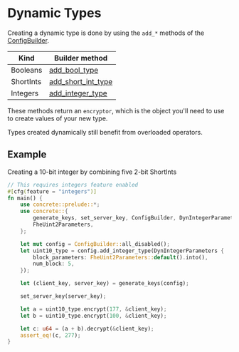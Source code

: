# Dynamic Types

Creating a dynamic type is done by using the `add_*` methods of the [ConfigBuilder](https://zama.ai).

| Kind      | Builder method                           |
| --------- | ---------------------------------------- |
| Booleans  | [add\_bool\_type](https://zama.ai)       |
| ShortInts | [add\_short\_int\_type](https://zama.ai) |
| Integers  | [add\_integer\_type](https://zama.ai)    |

These methods return an `encryptor`, which is the object you'll need to use to create values of your new type.

Types created dynamically still benefit from overloaded operators.

## Example

Creating a 10-bit integer by combining five 2-bit ShortInts

```rust
// This requires integers feature enabled
#[cfg(feature = "integers")]
fn main() {
    use concrete::prelude::*;
    use concrete::{
        generate_keys, set_server_key, ConfigBuilder, DynIntegerParameters,
        FheUint2Parameters,
    };

    let mut config = ConfigBuilder::all_disabled();
    let uint10_type = config.add_integer_type(DynIntegerParameters {
        block_parameters: FheUint2Parameters::default().into(),
        num_block: 5,
    });

    let (client_key, server_key) = generate_keys(config);

    set_server_key(server_key);

    let a = uint10_type.encrypt(177, &client_key);
    let b = uint10_type.encrypt(100, &client_key);

    let c: u64 = (a + b).decrypt(&client_key);
    assert_eq!(c, 277);
}
```

